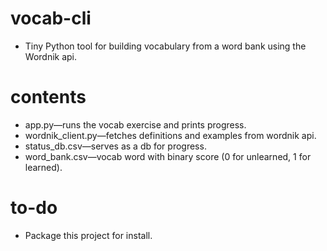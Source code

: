 # vocab-cli
  * Tiny Python tool for building vocabulary from a word bank using the Wordnik api.

# contents
  * app.py—runs the vocab exercise and prints progress.
  * wordnik_client.py—fetches definitions and examples from wordnik api.
  * status_db.csv—serves as a db for progress.
  * word_bank.csv—vocab word with binary score (0 for unlearned, 1 for learned).

# to-do
  * Package this project for install.
